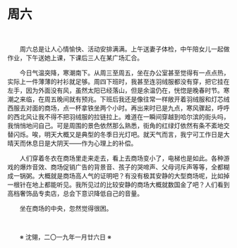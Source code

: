 # 周六

&emsp;&emsp;

&emsp;&emsp;周六总是让人心情愉快、活动安排满满。上午送妻子体检，中午陪女儿一起做作业，下午送她上课，下课后三人在某广场汇合。

&emsp;&emsp;今日气温突降，寒潮南下。从周三至周五，坐在办公室甚至觉得有一点点热，实际上一件薄薄的衬衫就足够。周四下班时，我甚至连羽绒服都没有穿，把它挂在左手，因为外面没有风，虽然太阳已经落山，但是余温仍在，恍惚是晚春时节。寒潮之来临，在周五晚间就有预兆。下班后我还是像往常一样敞开着羽绒服和灯芯绒西服去对面的商场，点一杯拿铁坐两个小时。再出来时已是九点，寒风骤起，呼呼的西北风让我不得不把羽绒服的拉链拉上。难道在一瞬间穿越到哈尔滨的街头吗，我悄悄地问自己。可是周围的景色依然那么熟悉，街角的红绿灯依然有条不紊地交替闪烁。唉，明天大概又是典型的冬季日光灯吧。就天气而言，我宁可工作日是大晴天而休息日是大阴天——作为心理上的补偿。

&emsp;&emsp;人们穿着冬衣在商场里走来走去，看上去商场变小了，电梯也是如此。各种游戏的爆炸音效、商场促销广告的背景音、孩子的哭啼声、父母诃斥声等等，全都糊成一锅粥。大概就是商场高人气的证明吧？有没有极其安静的大型商场呢，比如掉一根针在地上都能听见。我所见过的比较安静的商场大概就数国金了吧？人们看到高档奢饰品专卖店，总会下意识降低自己的音量。

&emsp;&emsp;坐在商场的中央，忽然觉得很困。

&emsp;&emsp;

&emsp;&emsp;※ 沈翎，二〇一九年一月廿六日 ※
